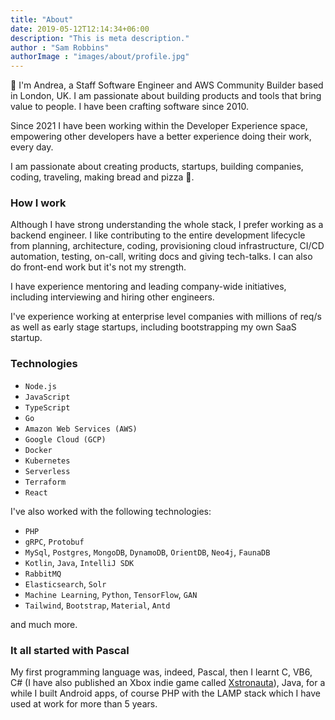```yaml
---
title: "About"
date: 2019-05-12T12:14:34+06:00
description: "This is meta description."
author : "Sam Robbins"
authorImage : "images/about/profile.jpg"
---
```


👋 I'm Andrea, a Staff Software Engineer and AWS Community Builder based in London, UK. I am passionate about building products and tools that bring value to people. I have been crafting software since 2010.

Since 2021 I have been working within the Developer Experience space, empowering other developers have a better experience doing their work, every day.

I am passionate about creating products, startups, building companies, coding, traveling, making bread and pizza 🍕.

### How I work

Although I have strong understanding the whole stack, I prefer working as a backend engineer. I like contributing to the entire development lifecycle from planning, architecture, coding, provisioning cloud infrastructure, CI/CD automation, testing, on-call, writing docs and giving tech-talks. I can also do front-end work but it's not my strength.

I have experience mentoring and leading company-wide initiatives, including interviewing and hiring other engineers.

I've experience working at enterprise level companies with millions of req/s as well as early stage startups, including bootstrapping my own SaaS startup.

### Technologies

- `Node.js`
- `JavaScript`
- `TypeScript`
- `Go`
- `Amazon Web Services (AWS)`
- `Google Cloud (GCP)`
- `Docker`
- `Kubernetes`
- `Serverless`
- `Terraform`
- `React`

I've also worked with the following technologies:

- `PHP`
- `gRPC`, `Protobuf`
- `MySql`, `Postgres`, `MongoDB`, `DynamoDB`,  `OrientDB`, `Neo4j`, `FaunaDB`
- `Kotlin`, `Java`, `IntelliJ SDK`
- `RabbitMQ`
- `Elasticsearch`, `Solr`
- `Machine Learning`, `Python`, `TensorFlow`, `GAN`
- `Tailwind`, `Bootstrap`, `Material`, `Antd`

and much more.

### It all started with Pascal

My first programming language was, indeed, Pascal, then I learnt C, VB6, C# (I have also published an Xbox indie game called [Xstronauta](https://www.youtube.com/watch?v=SlXwYpwPmVg)), Java, for a while I built Android apps, of course PHP with the LAMP stack which I have used at work for more than 5 years.

